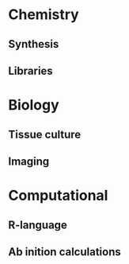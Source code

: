# Chemistry
## Synthesis
## Libraries
# Biology
## Tissue culture
## Imaging
# Computational
## R-language
## Ab inition calculations
